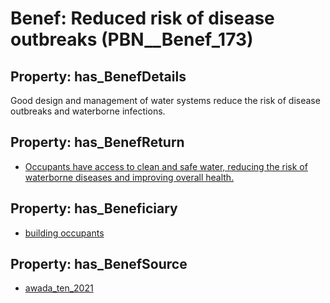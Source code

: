 # Benef: __Reduced risk of disease outbreaks__ (PBN__Benef_173)

## Property: has_BenefDetails

Good design and management of water systems reduce the risk of disease outbreaks and waterborne infections.

## Property: has_BenefReturn

* [Occupants have access to clean and safe water, reducing the risk of waterborne diseases and improving overall health.](../BenefReturn/PBN__BenefReturn_177)

## Property: has_Beneficiary

* [building occupants](../Stakeholder/PBN__Stakeholder_97)

## Property: has_BenefSource

* [awada_ten_2021](../Article/PBN__Article_38)

